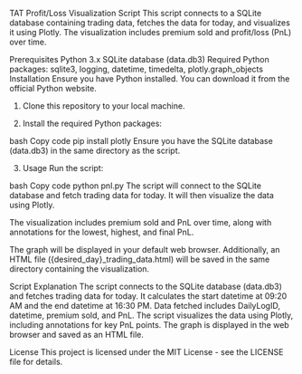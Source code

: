 TAT Profit/Loss Visualization Script
This script connects to a SQLite database containing trading data, fetches the data for today, and visualizes it using Plotly. The visualization includes premium sold and profit/loss (PnL) over time.

Prerequisites
Python 3.x
SQLite database (data.db3)
Required Python packages: sqlite3, logging, datetime, timedelta, plotly.graph_objects
Installation
Ensure you have Python installed. You can download it from the official Python website.

1. Clone this repository to your local machine.

2. Install the required Python packages:

bash
Copy code
pip install plotly
Ensure you have the SQLite database (data.db3) in the same directory as the script.

3. Usage
Run the script:

bash
Copy code
python pnl.py
The script will connect to the SQLite database and fetch trading data for today. It will then visualize the data using Plotly.

The visualization includes premium sold and PnL over time, along with annotations for the lowest, highest, and final PnL.

The graph will be displayed in your default web browser. Additionally, an HTML file ({desired_day}_trading_data.html) will be saved in the same directory containing the visualization.

Script Explanation
The script connects to the SQLite database (data.db3) and fetches trading data for today.
It calculates the start datetime at 09:20 AM and the end datetime at 16:30 PM.
Data fetched includes DailyLogID, datetime, premium sold, and PnL.
The script visualizes the data using Plotly, including annotations for key PnL points.
The graph is displayed in the web browser and saved as an HTML file.

License
This project is licensed under the MIT License - see the LICENSE file for details.
